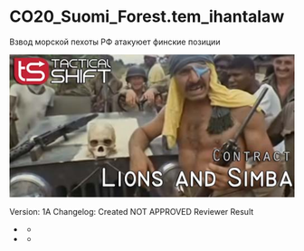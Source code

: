# CO20_Suomi_Forest.tem_ihantalaw

Взвод морской пехоты РФ атакуюет финские позиции


<img src='https://github.com/rempopo/CO18_Lions_And_Simba.tem_kujari/blob/main/overview.jpg?raw=true' />	



Version: 1A
Changelog:
Created
NOT APPROVED
Reviewer	Result
-	-
-	-
